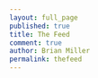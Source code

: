 ```yaml
---
layout: full_page
published: true
title: The Feed
comment: true
author: Brian Miller
permalink: thefeed
---
```


<script async src="https://d36hc0p18k1aoc.cloudfront.net/public/js/modules/tintembed.js"></script>
<div class="tintup" data-id="crdschurch" data-columns="" data-noimagescaling="true" data-extend="true" data-mobilescroll="true" style="height:1500px;width:100%;"></div>

